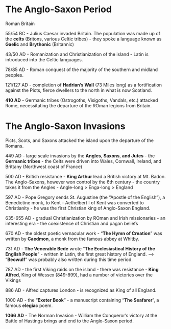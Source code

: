 # The Anglo-Saxon Period

Roman Britain

55/54 BC - Julius Caesar invaded Britain. The population was made up of the **celts** (Britons, various Celtic tribes) - they spoke a language known as **Gaelic** and **Brythonic** (Britannic)

43/50 AD - Romanization and Christianization of the island - Latin is introduced into the Celtic languages.

78/85 AD - Roman conquest of the majority of the southern and midland peoples.

121/127 AD - completion of **Hadrian’s Wall** (73 Miles long) as a fortification against the Picts, fierce dwellers to the north in what is now Scotland.

**410 AD** - Germanic tribes (Ostrogoths, Visigoths, Vandals, etc.) attacked Rome, necessitating the departure of the ROman legions from Britain.

# The Anglo-Saxon Invasions

Picts, Scots, and Saxons attacked the island upon the departure of the Romans.

449 AD - large scale invasions by the **Angles**, **Saxons**, **and Jutes** - the **Germanic tribes** - the Celts were driven into Wales, Cornwall, Ireland, and Brittany (Northwest coast of France)

500 AD - British resistance - **King Arthur** lead a British victory at Mt. Badon. The Anglo-Saxons, however won control by the 6th century - the country takes it from the Angles - Angle-long \> Enga-long \> England

597 AD - Pope Gregory sends St. Augustine (the “Apostle of the English”), a Benedictine monk, to Kent - Aethelbert I of Kent was converted to Christianity - he was the first Christian king of Anglo-Saxon England.

635-655 AD - gradual Christianization by ROman and Irish missionaries - an interesting era - the coexistence of Christian and pagan beliefs

670 AD - the oldest poetic vernacular work - “**The Hymn of Creation**” was written by **Caedmon**, a monk from the famous abbey at Whitby.

731 AD - **The Venerable Bede** wrote “**The Ecclesiastical History of the English People**” - written in Latin, the first great history of England. –\> “**Beowulf**” was probably also written during this time period.

787 AD - the first Viking raids on the island - there was resistance - **King Alfred**, King of Wessex (849-899), had a number of victories over the Vikings

886 AD - Alfred captures London - is recognized as King of all England.

1000 AD - the “**Exeter Book**” - a manuscript containing “**The Seafarer**”, a famous **elegiac** poem.

**1066** **AD** - The Norman Invasion - William the Conqueror’s victory at the Battle of Hastings brings and end to the Anglo-Saxon period.
